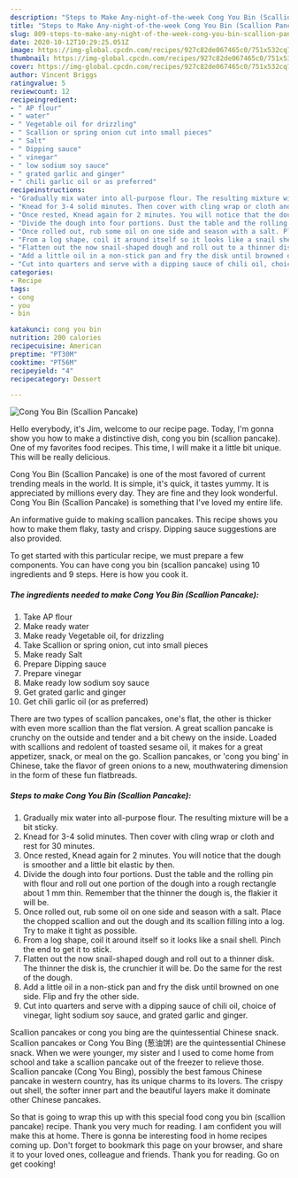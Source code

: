 ```yaml
---
description: "Steps to Make Any-night-of-the-week Cong You Bin (Scallion Pancake)"
title: "Steps to Make Any-night-of-the-week Cong You Bin (Scallion Pancake)"
slug: 809-steps-to-make-any-night-of-the-week-cong-you-bin-scallion-pancake
date: 2020-10-12T10:29:25.051Z
image: https://img-global.cpcdn.com/recipes/927c82de067465c0/751x532cq70/cong-you-bin-scallion-pancake-recipe-main-photo.jpg
thumbnail: https://img-global.cpcdn.com/recipes/927c82de067465c0/751x532cq70/cong-you-bin-scallion-pancake-recipe-main-photo.jpg
cover: https://img-global.cpcdn.com/recipes/927c82de067465c0/751x532cq70/cong-you-bin-scallion-pancake-recipe-main-photo.jpg
author: Vincent Briggs
ratingvalue: 5
reviewcount: 12
recipeingredient:
- " AP flour"
- " water"
- " Vegetable oil for drizzling"
- " Scallion or spring onion cut into small pieces"
- " Salt"
- " Dipping sauce"
- " vinegar"
- " low sodium soy sauce"
- " grated garlic and ginger"
- " chili garlic oil or as preferred"
recipeinstructions:
- "Gradually mix water into all-purpose flour. The resulting mixture will be a bit sticky."
- "Knead for 3-4 solid minutes. Then cover with cling wrap or cloth and rest for 30 minutes."
- "Once rested, Knead again for 2 minutes. You will notice that the dough is smoother and a little bit elastic by then."
- "Divide the dough into four portions. Dust the table and the rolling pin with flour and roll out one portion of the dough into a rough rectangle about 1 mm thin. Remember that the thinner the dough is, the flakier it will be."
- "Once rolled out, rub some oil on one side and season with a salt. Place the chopped scallion and out the dough and its scallion filling into a log. Try to make it tight as possible."
- "From a log shape, coil it around itself so it looks like a snail shell. Pinch the end to get it to stick."
- "Flatten out the now snail-shaped dough and roll out to a thinner disk. The thinner the disk is, the crunchier it will be. Do the same for the rest of the dough."
- "Add a little oil in a non-stick pan and fry the disk until browned on one side. Flip and fry the other side."
- "Cut into quarters and serve with a dipping sauce of chili oil, choice of vinegar, light sodium soy sauce, and grated garlic and ginger."
categories:
- Recipe
tags:
- cong
- you
- bin

katakunci: cong you bin 
nutrition: 200 calories
recipecuisine: American
preptime: "PT30M"
cooktime: "PT56M"
recipeyield: "4"
recipecategory: Dessert

---
```



![Cong You Bin (Scallion Pancake)](https://img-global.cpcdn.com/recipes/927c82de067465c0/751x532cq70/cong-you-bin-scallion-pancake-recipe-main-photo.jpg)

Hello everybody, it's Jim, welcome to our recipe page. Today, I'm gonna show you how to make a distinctive dish, cong you bin (scallion pancake). One of my favorites food recipes. This time, I will make it a little bit unique. This will be really delicious.

Cong You Bin (Scallion Pancake) is one of the most favored of current trending meals in the world. It is simple, it's quick, it tastes yummy. It is appreciated by millions every day. They are fine and they look wonderful. Cong You Bin (Scallion Pancake) is something that I've loved my entire life.

An informative guide to making scallion pancakes. This recipe shows you how to make them flaky, tasty and crispy. Dipping sauce suggestions are also provided.


To get started with this particular recipe, we must prepare a few components. You can have cong you bin (scallion pancake) using 10 ingredients and 9 steps. Here is how you cook it.

<!--inarticleads1-->

##### The ingredients needed to make Cong You Bin (Scallion Pancake):

1. Take  AP flour
1. Make ready  water
1. Make ready  Vegetable oil, for drizzling
1. Take  Scallion or spring onion, cut into small pieces
1. Make ready  Salt
1. Prepare  Dipping sauce
1. Prepare  vinegar
1. Make ready  low sodium soy sauce
1. Get  grated garlic and ginger
1. Get  chili garlic oil (or as preferred)


There are two types of scallion pancakes, one&#39;s flat, the other is thicker with even more scallion than the flat version. A great scallion pancake is crunchy on the outside and tender and a bit chewy on the inside. Loaded with scallions and redolent of toasted sesame oil, it makes for a great appetizer, snack, or meal on the go. Scallion pancakes, or &#39;cong you bing&#39; in Chinese, take the flavor of green onions to a new, mouthwatering dimension in the form of these fun flatbreads. 

<!--inarticleads2-->

##### Steps to make Cong You Bin (Scallion Pancake):

1. Gradually mix water into all-purpose flour. The resulting mixture will be a bit sticky.
1. Knead for 3-4 solid minutes. Then cover with cling wrap or cloth and rest for 30 minutes.
1. Once rested, Knead again for 2 minutes. You will notice that the dough is smoother and a little bit elastic by then.
1. Divide the dough into four portions. Dust the table and the rolling pin with flour and roll out one portion of the dough into a rough rectangle about 1 mm thin. Remember that the thinner the dough is, the flakier it will be.
1. Once rolled out, rub some oil on one side and season with a salt. Place the chopped scallion and out the dough and its scallion filling into a log. Try to make it tight as possible.
1. From a log shape, coil it around itself so it looks like a snail shell. Pinch the end to get it to stick.
1. Flatten out the now snail-shaped dough and roll out to a thinner disk. The thinner the disk is, the crunchier it will be. Do the same for the rest of the dough.
1. Add a little oil in a non-stick pan and fry the disk until browned on one side. Flip and fry the other side.
1. Cut into quarters and serve with a dipping sauce of chili oil, choice of vinegar, light sodium soy sauce, and grated garlic and ginger.


Scallion pancakes or cong you bing are the quintessential Chinese snack. Scallion pancakes or Cong You Bing (葱油饼) are the quintessential Chinese snack. When we were younger, my sister and I used to come home from school and take a scallion pancake out of the freezer to relieve those. Scallion pancake (Cong You Bing), possibly the best famous Chinese pancake in western country, has its unique charms to its lovers. The crispy out shell, the softer inner part and the beautiful layers make it dominate other Chinese pancakes. 

So that is going to wrap this up with this special food cong you bin (scallion pancake) recipe. Thank you very much for reading. I am confident you will make this at home. There is gonna be interesting food in home recipes coming up. Don't forget to bookmark this page on your browser, and share it to your loved ones, colleague and friends. Thank you for reading. Go on get cooking!

